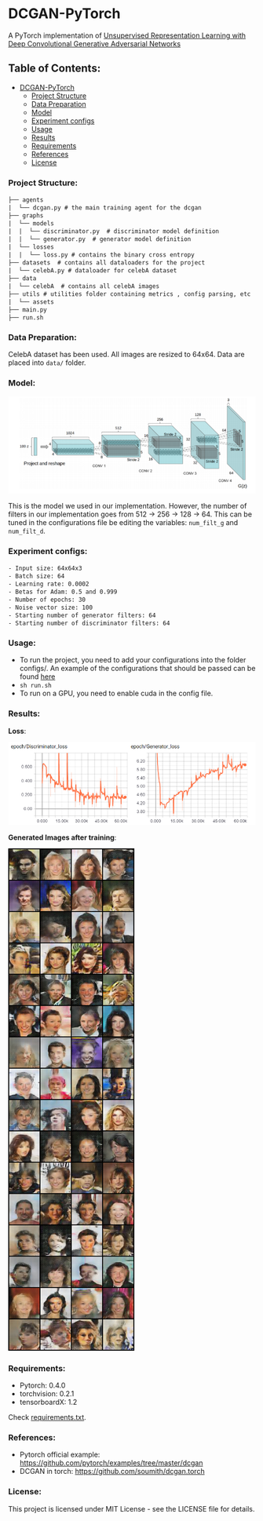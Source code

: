 # DCGAN-PyTorch

A PyTorch implementation of [Unsupervised Representation Learning with Deep Convolutional Generative Adversarial Networks](https://arxiv.org/abs/1511.06434)

## Table of Contents:
<!-- Table of contents generated generated by http://tableofcontent.eu -->
- [DCGAN-PyTorch](#dcgan-pytorch)
    - [Project Structure](#project-structure)
    - [Data Preparation](#data-preparation)
    - [Model](#model)
    - [Experiment configs](#experiment-configs)
    - [Usage](#usage)
    - [Results](#results)
    - [Requirements](#requirements)
    - [References](#references)
    - [License](#license)


### Project Structure:
```
├── agents
|  └── dcgan.py # the main training agent for the dcgan
├── graphs
|  └── models
|  |  └── discriminator.py  # discriminator model definition
|  |  └── generator.py  # generator model definition
|  └── losses
|  |  └── loss.py # contains the binary cross entropy 
├── datasets  # contains all dataloaders for the project
|  └── celebA.py # dataloader for celebA dataset
├── data
|  └── celebA  # contains all celebA images
├── utils # utilities folder containing metrics , config parsing, etc
|  └── assets
├── main.py
├── run.sh
```

### Data Preparation:
CelebA dataset has been used. All images are resized to 64x64. Data are placed into ```data/``` folder.

### Model:
![alt text](./utils/assets/gan_arch.png "Generator")

This is the model we used in our implementation. However, the number of filters in our implementation goes from 512 -> 256 -> 128 -> 64. This can be tuned in the configurations file be editing the variables: ```num_filt_g``` and ```num_filt_d```.
### Experiment configs:
```
- Input size: 64x64x3
- Batch size: 64
- Learning rate: 0.0002
- Betas for Adam: 0.5 and 0.999
- Number of epochs: 30
- Noise vector size: 100
- Starting number of generator filters: 64
- Starting number of discriminator filters: 64
```
### Usage:
- To run the project, you need to add your configurations into the folder configs/. An example of the configurations that should be passed can be found [here](https://github.com/hagerrady13/DCGAN-Pytorch/blob/master/configs/dcgan_exp.json)
- ``` sh run.sh ```
- To run on a GPU, you need to enable cuda in the config file.

### Results:
**Loss**:

![alt text](./utils/assets/loss.png "Loss during training")


**Generated Images after training**:

![alt text](./utils/assets/samples_epoch_63320.png "Generated Images")

### Requirements:
- Pytorch: 0.4.0
- torchvision: 0.2.1
- tensorboardX: 1.2

Check [requirements.txt](https://github.com/hagerrady13/DCGAN-PyTorch/blob/master/requirements.txt).

### References:
- Pytorch official example: https://github.com/pytorch/examples/tree/master/dcgan
- DCGAN in torch: https://github.com/soumith/dcgan.torch

### License:
This project is licensed under MIT License - see the LICENSE file for details.
